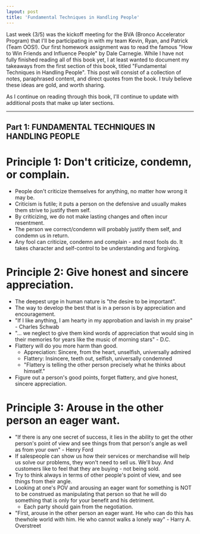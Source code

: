 ```yaml
---
layout: post
title: 'Fundamental Techniques in Handling People'
---
```


Last week (3/5) was the kickoff meeting for the BVA (Bronco Accelerator Program) that I'll be participating in with my team Kevin, Ryan, and Patrick (Team OOS!). Our first homework assignment was to read the famous "How to Win Friends and Influence People" by Dale Carnegie. While I have not fully finished reading all of this book yet, I at least wanted to document my takeaways from the first section of this book, titled "Fundamental Techniques in Handling People". This post will consist of a collection of notes, paraphrased content, and direct quotes from the book. I truly believe these ideas are gold, and worth sharing.

As I continue on reading through this book, I'll continue to update with additional posts that make up later sections.

---

## Part 1: FUNDAMENTAL TECHNIQUES IN HANDLING PEOPLE

# Principle 1: Don't criticize, condemn, or complain.

- People don't criticize themselves for anything, no matter how wrong it may be.
- Criticism is futile; it puts a person on the defensive and usually makes them strive to justify them self.
- By criticizing, we do not make lasting changes and often incur resentment.
- The person we correct/condemn will probably justify them self, and condemn us in return.
- Any fool can criticize, condemn and complain - and most fools do. It takes character and self-control to be understanding and forgiving.

# Principle 2: Give honest and sincere appreciation.

- The deepest urge in human nature is "the desire to be important".
- The way to develop the best that is in a person is by appreciation and encouragement.
- "If I like anything, I am hearty in my approbation and lavish in my praise" - Charles Schwab
- "... we neglect to give them kind words of appreciation that would sing in their memories for years like the music of morning stars" - D.C.
- Flattery will do you more harm than good.
  - Appreciation: Sincere, from the heart, unselfish, universally admired
  - Flattery: Insincere, teeth out, selfish, universally condemned
  - "Flattery is telling the other person precisely what he thinks about himself."
- Figure out a person's good points, forget flattery, and give honest, sincere appreciation.

# Principle 3: Arouse in the other person an eager want.

- "If there is any one secret of success, it lies in the ability to get the other person's point of view and see things from that person's angle as well as from your own" - Henry Ford
- If salespeople can show us how their services or merchandise will help us solve our problems, they won't need to sell us. We'll buy. And customers like to feel that they are buying - not being sold.
- Try to think always in terms of other people's point of view, and see things from their angle.
- Looking at one's POV and arousing an eager want for something is NOT to be construed as manipulating that person so that he will do something that is only for your benefit and his detriment.
  - Each party should gain from the negotiation.
- "First, arouse in the other person an eager want. He who can do this has thewhole world with him. He who cannot walks a lonely way" - Harry A. Overstreet
